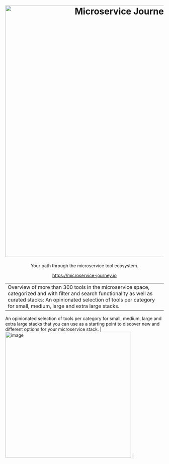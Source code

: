 <h1 align="center">
    <a href="https://microservice-journey.io/" target="_blank">
        <img width="800" alt="Microservice Journey Logo" src="https://github.com/user-attachments/assets/bd3ea414-89fe-4c22-b44e-853fa6e09f97" />
    </a>
</h1>

<p align="center">Your path through the microservice tool ecosystem.</p>

<p align="center">
    <a href="https://microservice-journey.io/" target="_blank">
        https://microservice-journey.io
    </a>
</p>

|                |          |
| :------------- | :------: |
| Overview of more than 300 tools in the microservice space, categorized and with filter and search functionality as well as curated stacks: An opinionated selection of tools per category for small, medium, large and extra large stacks.

An opinionated selection of tools per category for small, medium, large and extra large stacks that you can use as a starting point to discover new and different options for your microservice stack. | <img width="400" alt="image" src="https://github.com/user-attachments/assets/0377a45f-2e0b-463a-ba06-5766c68ea884" />
 |
